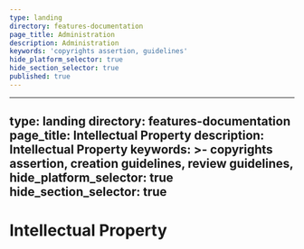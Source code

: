 ```yaml
---
type: landing
directory: features-documentation
page_title: Administration
description: Administration
keywords: 'copyrights assertion, guidelines'
hide_platform_selector: true
hide_section_selector: true
published: true
---
```

---
type: landing
directory: features-documentation
page_title: Intellectual Property
description: Intellectual Property
keywords: >-
  copyrights assertion, creation guidelines, review guidelines, 
hide_platform_selector: true
hide_section_selector: true
---
# Intellectual Property

